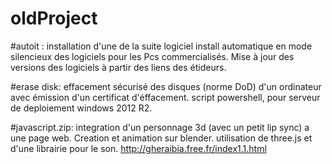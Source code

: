 # oldProject
#autoit : installation d'une de la suite logiciel
install automatique en mode silencieux des logiciels pour les Pcs commercialisés.
Mise à jour des versions des logiciels à partir des liens des étideurs.

#erase disk:
effacement sécurisé des disques (norme DoD) d'un ordinateur avec émission d'un certificat d'éffacement.
script powershell, pour serveur de deploiement windows 2012 R2.

#javascript.zip:
integration d'un personnage 3d (avec un petit lip sync) a une page web.
Creation et animation sur blender.
utilisation de three.js et d'une librairie pour le son.
http://gheraibia.free.fr/index1.1.html
